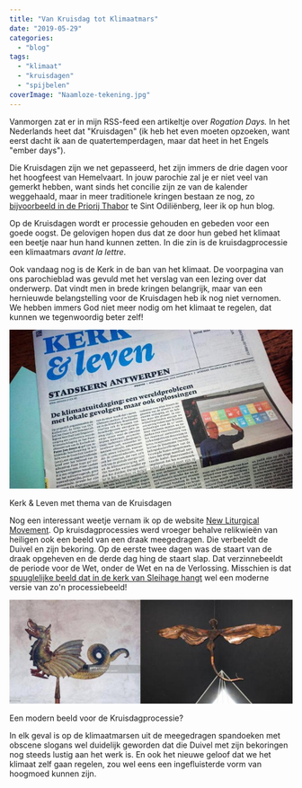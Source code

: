 ```yaml
---
title: "Van Kruisdag tot Klimaatmars"
date: "2019-05-29"
categories: 
  - "blog"
tags: 
  - "klimaat"
  - "kruisdagen"
  - "spijbelen"
coverImage: "Naamloze-tekening.jpg"
---
```


Vanmorgen zat er in mijn RSS-feed een artikeltje over _Rogation Days._ In het Nederlands heet dat "Kruisdagen" (ik heb het even moeten opzoeken, want eerst dacht ik aan de quatertemperdagen, maar dat heet in het Engels "ember days").

Die Kruisdagen zijn we net gepasseerd, het zijn immers de drie dagen voor het hoogfeest van Hemelvaart. In jouw parochie zal je er niet veel van gemerkt hebben, want sinds het concilie zijn ze van de kalender weggehaald, maar in meer traditionele kringen bestaan ze nog, zo [bijvoorbeeld in de Priorij Thabor](https://priorijthabor.blogspot.com/2019/05/kruisdagen-en-kruisprocessie-we-zijn.html) te Sint Odiliënberg, leer ik op hun blog.

Op de Kruisdagen wordt er processie gehouden en gebeden voor een goede oogst. De gelovigen hopen dus dat ze door hun gebed het klimaat een beetje naar hun hand kunnen zetten. In die zin is de kruisdagprocessie een klimaatmars _avant la lettre_.

Ook vandaag nog is de Kerk in de ban van het klimaat. De voorpagina van ons parochieblad was gevuld met het verslag van een lezing over dat onderwerp. Dat vindt men in brede kringen belangrijk, maar van een hernieuwde belangstelling voor de Kruisdagen heb ik nog niet vernomen. We hebben immers God niet meer nodig om het klimaat te regelen, dat kunnen we tegenwoordig beter zelf!

![](images/trello1790546937-700x394.jpg)

Kerk & Leven met thema van de Kruisdagen

Nog een interessant weetje vernam ik op de website [New Liturgical Movement](http://www.newliturgicalmovement.org/2019/05/how-medieval-christians-celebrated.html). Op kruisdagprocessies werd vroeger behalve relikwieën van heiligen ook een beeld van een draak meegedragen. Die verbeeldt de Duivel en zijn bekoring. Op de eerste twee dagen was de staart van de draak opgeheven en de derde dag hing de staart slap. Dat verzinnebeeldt de periode voor de Wet, onder de Wet en na de Verlossing. Misschien is dat [spuuglelijke beeld dat in de kerk van Sleihage hangt](/blog/moderne-kunst-vrijgeleide-voor-godslastering/) wel een moderne versie van zo'n processiebeeld!  

![](images/Naamloze-tekening-1-700x257.jpg)

Een modern beeld voor de Kruisdagprocessie?

In elk geval is op de klimaatmarsen uit de meegedragen spandoeken met obscene slogans wel duidelijk geworden dat die Duivel met zijn bekoringen nog steeds lustig aan het werk is. En ook het nieuwe geloof dat we het klimaat zelf gaan regelen, zou wel eens een ingefluisterde vorm van hoogmoed kunnen zijn.

